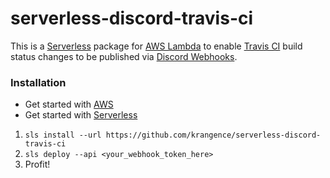 # serverless-discord-travis-ci

This is a [Serverless](https://serverless.com/) package for [AWS Lambda](https://aws.amazon.com/lambda/) to enable [Travis CI](https://travis-ci.org/) build status changes to be published via [Discord Webhooks](https://discordapp.com/developers/docs/resources/webhook).

### Installation

- Get started with [AWS](http://docs.aws.amazon.com/gettingstarted/latest/awsgsg-intro/gsg-aws-intro.html)
- Get started with [Serverless](https://serverless.com/framework/docs/getting-started/)

1) `sls install --url https://github.com/krangence/serverless-discord-travis-ci`
2) `sls deploy --api <your_webhook_token_here>`
3) Profit!